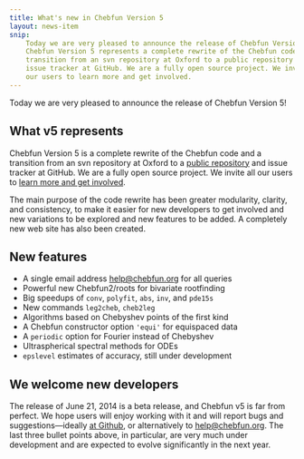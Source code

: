 ```yaml
---
title: What's new in Chebfun Version 5
layout: news-item
snip:
    Today we are very pleased to announce the release of Chebfun Version 5!
    Chebfun Version 5 represents a complete rewrite of the Chebfun code and a
    transition from an svn repository at Oxford to a public repository and
    issue tracker at GitHub. We are a fully open source project. We invite all
    our users to learn more and get involved.
---
```


Today we are very pleased to announce the release of Chebfun Version 5!

## What v5 represents

Chebfun Version 5 is a complete rewrite of the Chebfun code and a transition
from an svn repository at Oxford to a [public
repository](http://github.com/chebfun/chebfun) and issue tracker at GitHub. We
are a fully open source project. We invite all our users to [learn more and
get involved](../develop).

The main purpose of the code rewrite has been greater modularity, clarity, and
consistency, to make it easier for new developers to get involved and new
variations to be explored and new features to be added. A completely new web
site has also been created.

## New features

* A single email address [help@chebfun.org](mailto:help@chebfun.org) for all
  queries
* Powerful new Chebfun2/roots for bivariate rootfinding
* Big speedups of `conv`, `polyfit`, `abs`, `inv`, and `pde15s`
* New commands `leg2cheb`, `cheb2leg`
* Algorithms based on Chebyshev points of the first kind
* A Chebfun constructor option `'equi'` for equispaced data
* A `periodic` option for Fourier instead of Chebyshev
* Ultraspherical spectral methods for ODEs
* `epslevel` estimates of accuracy, still under development

## We welcome new developers

The release of June 21, 2014 is a beta release, and Chebfun v5 is far from
perfect. We hope users will enjoy working with it and will report bugs and
suggestions—ideally [at Github](http://github.com/chebfun/chebfun/issues), or
alternatively to [help@chebfun.org](mailto:help@chebfun.org). The last three
bullet points above, in particular, are very much under development and are
expected to evolve significantly in the next year.
